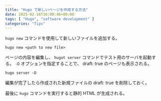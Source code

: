 ```yaml
---
title: "Hugo で新しいページを作成する方法"
date: 2025-02-16T16:00:46+09:00
tags: [ "Hugo", "software development" ]
categories: "Tips"
---
```


`hugo new` コマンドを使用して新しいファイルを追加する。

```
hugo new <path to new file>
```

ページの内容を編集し、 `hugot server` コマンドでテスト用のサーバを起動する。 `-D` オプションを指定することで、 draft: true のページも表示される。

```
hugo server -D
```

編集が完了したら作成された新規ファイルの draft: true を削除しておく。

最後に `hugo` コマンドを実行すると静的 HTML が生成される。